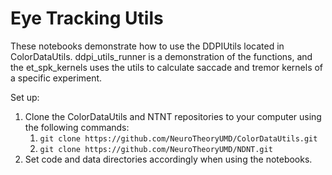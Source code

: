 # Eye Tracking Utils
These notebooks demonstrate how to use the DDPIUtils located in ColorDataUtils. ddpi_utils_runner is a demonstration of the functions, and the et_spk_kernels uses the utils to calculate saccade and tremor kernels of a specific experiment.

Set up:
1. Clone the ColorDataUtils and NTNT repositories to your computer using the following commands:
    1. ```git clone https://github.com/NeuroTheoryUMD/ColorDataUtils.git```
    2. ```git clone https://github.com/NeuroTheoryUMD/NDNT.git```
2. Set code and data directories accordingly when using the notebooks.